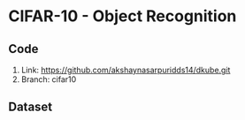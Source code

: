 # CIFAR-10 - Object Recognition

## Code
1. Link: https://github.com/akshaynasarpuridds14/dkube.git
2. Branch: cifar10

## Dataset



